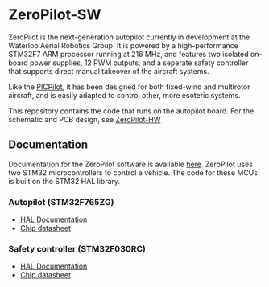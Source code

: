 # ZeroPilot-SW

ZeroPilot is the next-generation autopilot currently in development at the Waterloo Aerial Robotics Group. It is powered by a high-performance STM32F7 ARM processor running at 216 MHz, and features two isolated on-board power supplies, 12 PWM outputs, and a seperate safety controller that supports direct manual takeover of the aircraft systems. 

Like the [PICPilot](https://github.com/UWARG/PICPilot), it has been designed for both fixed-wind and multirotor aircraft, and is easily adapted to control other, more esoteric systems.

This repository contains the code that runs on the autopilot board. For the schematic and PCB design, see [ZeroPilot-HW](https://github.com/UWARG/ZeroPilot-HW)

## Documentation

Documentation for the ZeroPilot software is available [here](http://docs.uwarg.com/zeropilot).
ZeroPilot uses two STM32 microcontrollers to control a vehicle. The code for these MCUs is built on the STM32 HAL library.

### Autopilot (STM32F765ZG)

* [HAL Documentation](http://www.st.com/resource/en/user_manual/dm00189702.pdf)
* [Chip datasheet](http://www.st.com/resource/en/datasheet/stm32f765zg.pdf)

### Safety controller (STM32F030RC)

* [HAL Documentation](http://www.st.com/resource/en/user_manual/dm00122015.pdf)
* [Chip datasheet](http://www.st.com/resource/en/datasheet/stm32f030rc.pdf)
